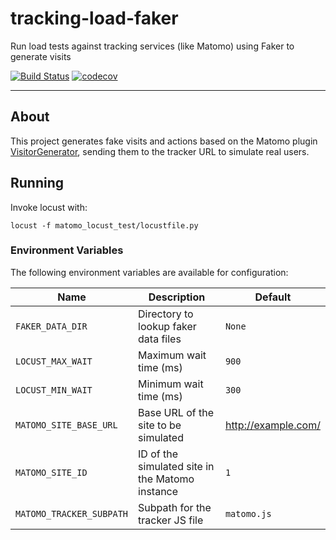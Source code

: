 # tracking-load-faker

Run load tests against tracking services (like Matomo) using Faker to generate
visits

[![Build Status](https://api.travis-ci.org/python/mypy.svg?branch=master)](https://travis-ci.org/python/mypy)
[![codecov](https://codecov.io/gh/diogenes1oliveira/tracking-load-faker/branch/master/graph/badge.svg)](https://codecov.io/gh/diogenes1oliveira/tracking-load-faker)

--------

## About

This project generates fake visits and actions based on the Matomo plugin
[VisitorGenerator](https://github.com/matomo-org/plugin-VisitorGenerator),
sending them to the tracker URL to simulate real users.

## Running

Invoke locust with:

```shell
locust -f matomo_locust_test/locustfile.py
```

### Environment Variables

The following environment variables are available for configuration:

| Name                     | Description                                     | Default             |
| ------------------------ | ----------------------------------------------- | ------------------- |
| `FAKER_DATA_DIR`         | Directory to lookup faker data files            | `None`              |
| `LOCUST_MAX_WAIT`        | Maximum wait time (ms)                          | `900`               |
| `LOCUST_MIN_WAIT`        | Minimum wait time (ms)                          | `300`               |
| `MATOMO_SITE_BASE_URL`   | Base URL of the site to be simulated            | http://example.com/ |
| `MATOMO_SITE_ID`         | ID of the simulated site in the Matomo instance | `1`                 |
| `MATOMO_TRACKER_SUBPATH` | Subpath for the tracker JS file                 | `matomo.js`         |
